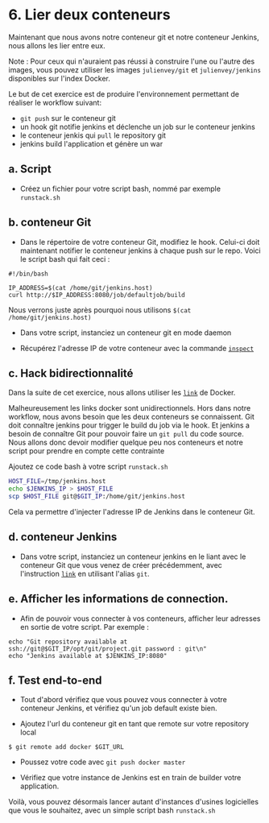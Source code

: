 # 6. Lier deux conteneurs

Maintenant que nous avons notre conteneur git et notre conteneur Jenkins, nous allons les lier entre eux.

Note : Pour ceux qui n'auraient pas réussi à construire l'une ou l'autre des images, vous pouvez utiliser les images `julienvey/git` et `julienvey/jenkins` disponibles sur l'index Docker.

Le but de cet exercice est de produire l'environnement permettant de réaliser le workflow suivant:
- `git push` sur le conteneur git
- un hook git notifie jenkins et déclenche un job sur le conteneur jenkins
- le conteneur jenkis qui `pull` le repository git
- jenkins build l'application et génère un war

## a. Script

* Créez un fichier pour votre script bash, nommé par exemple `runstack.sh`

## b. conteneur Git

* Dans le répertoire de votre conteneur Git, modifiez le hook. Celui-ci doit maintenant notifier le conteneur jenkins à chaque push sur le repo. Voici le script bash qui fait ceci :

```
#!/bin/bash

IP_ADDRESS=$(cat /home/git/jenkins.host)
curl http://$IP_ADDRESS:8080/job/defaultjob/build
```

Nous verrons juste après pourquoi nous utilisons `$(cat /home/git/jenkins.host)`


* Dans votre script, instanciez un conteneur git en mode daemon

* Récupérez l'adresse IP de votre conteneur avec la commande [`inspect`](http://docs.docker.io/en/latest/reference/commandline/cli/#inspect)

## c. Hack bidirectionnalité

Dans la suite de cet exercice, nous allons utiliser les [`link`](http://docs.docker.io/en/latest/use/working_with_links_names/) de Docker.

Malheureusement les links docker sont unidirectionnels. Hors dans notre workflow, nous avons besoin que les deux conteneurs se connaissent. Git doit connaître jenkins pour trigger le build du job via le hook. Et jenkins a besoin de connaître Git pour pouvoir faire un `git pull` du code source. Nous allons donc devoir modifier quelque peu nos conteneurs et notre script pour prendre en compte cette contrainte

Ajoutez ce code bash à votre script `runstack.sh`

```bash
HOST_FILE=/tmp/jenkins.host
echo $JENKINS_IP > $HOST_FILE
scp $HOST_FILE git@$GIT_IP:/home/git/jenkins.host
```

Cela va permettre d'injecter l'adresse IP de Jenkins dans le conteneur Git.

## d. conteneur Jenkins

* Dans votre script, instanciez un conteneur jenkins en le liant avec le conteneur Git que vous venez de créer précédemment, avec l'instruction [`link`](http://docs.docker.io/en/latest/use/working_with_links_names/) en utilisant l'alias `git`.

## e. Afficher les informations de connection.

* Afin de pouvoir vous connecter à vos conteneurs, afficher leur adresses en sortie de votre script. Par exemple :

```
echo "Git repository available at ssh://git@$GIT_IP/opt/git/project.git password : git\n"
echo "Jenkins available at $JENKINS_IP:8080"
```

## f. Test end-to-end

* Tout d'abord vérifiez que vous pouvez vous connecter à votre conteneur Jenkins, et vérifiez qu'un job default existe bien.

* Ajoutez l'url du conteneur git en tant que remote sur votre repository local

```
$ git remote add docker $GIT_URL
```

* Poussez votre code avec `git push docker master`

* Vérifiez que votre instance de Jenkins est en train de builder votre application.

Voilà, vous pouvez désormais lancer autant d'instances d'usines logicielles que vous le souhaitez, avec un simple script bash `runstack.sh`
